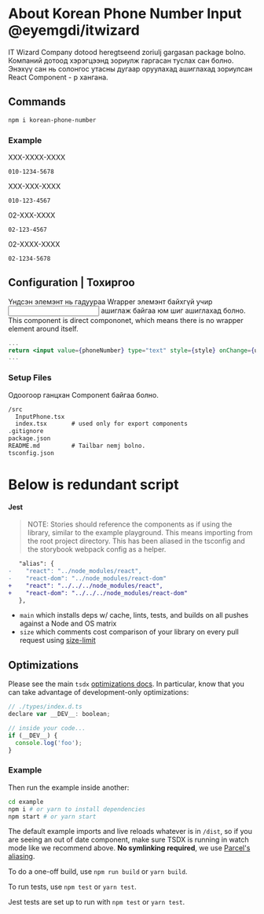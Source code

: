 # About Korean Phone Number Input @eyemgdi/itwizard

IT Wizard Company dotood heregtseend zoriulj gargasan package bolno.
Компаний дотоод хэрэгцээнд зориулж гаргасан туслах сан болно.
Энэхүү сан нь солонгос утасны дугаар оруулахад ашиглахад зориулсан React Component - р хангана.

## Commands

```bash
npm i korean-phone-number
```

### Example

XXX-XXXX-XXXX

```text
010-1234-5678
```

XXX-XXX-XXXX

```text
010-123-4567
```

02-XXX-XXXX

```text
02-123-4567
```

02-XXXX-XXXX

```text
02-1234-5678
```

## Configuration | Тохиргоо

Үндсэн элемэнт нь гадуураа Wrapper элемэнт байхгүй учир <input type="text"/> ашиглаж байгаа юм шиг ашиглахад болно.
This component is direct compononet, which means there is no wrapper element around itself.

```jsx
...
return <input value={phoneNumber} type="text" style={style} onChange={updatePhoneNumber} />;
...
```

### Setup Files

Одоогоор ганцхан Component байгаа болно.

```txt
/src
  InputPhone.tsx
  index.tsx       # used only for export components
.gitignore
package.json
README.md         # Tailbar nemj bolno.
tsconfig.json
```

# Below is redundant script

#### Jest

> NOTE: Stories should reference the components as if using the library, similar to the example playground. This means importing from the root project directory. This has been aliased in the tsconfig and the storybook webpack config as a helper.

```diff
   "alias": {
-    "react": "../node_modules/react",
-    "react-dom": "../node_modules/react-dom"
+    "react": "../../../node_modules/react",
+    "react-dom": "../../../node_modules/react-dom"
   },
```

- `main` which installs deps w/ cache, lints, tests, and builds on all pushes against a Node and OS matrix
- `size` which comments cost comparison of your library on every pull request using [size-limit](https://github.com/ai/size-limit)

## Optimizations

Please see the main `tsdx` [optimizations docs](https://github.com/palmerhq/tsdx#optimizations). In particular, know that you can take advantage of development-only optimizations:

```js
// ./types/index.d.ts
declare var __DEV__: boolean;

// inside your code...
if (__DEV__) {
  console.log('foo');
}
```

### Example

Then run the example inside another:

```bash
cd example
npm i # or yarn to install dependencies
npm start # or yarn start
```

The default example imports and live reloads whatever is in `/dist`, so if you are seeing an out of date component, make sure TSDX is running in watch mode like we recommend above. **No symlinking required**, we use [Parcel's aliasing](https://parceljs.org/module_resolution.html#aliases).

To do a one-off build, use `npm run build` or `yarn build`.

To run tests, use `npm test` or `yarn test`.

Jest tests are set up to run with `npm test` or `yarn test`.
